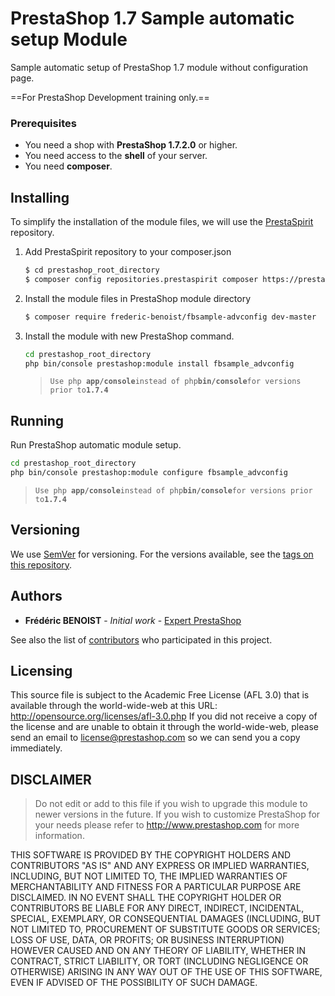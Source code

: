 # PrestaShop 1.7 Sample automatic setup Module

Sample automatic setup of PrestaShop 1.7 module without configuration page.

==For PrestaShop Development training only.==

### Prerequisites

- You need a shop with **PrestaShop 1.7.2.0** or higher.
- You need access to the **shell** of your server.
- You need **composer**.

## Installing

To simplify the installation of the module files, we will use the [PrestaSpirit](https://prestaspirit.org) repository.

1. Add PrestaSpirit repository to your composer.json 
    ```sh
    $ cd prestashop_root_directory
    $ composer config repositories.prestaspirit composer https://prestaspirit.org
    ```
2. Install the module files in PrestaShop module directory
    ```sh
    $ composer require frederic-benoist/fbsample-advconfig dev-master
    ```

3. Install the module with new PrestaShop command.

    ```sh
    cd prestashop_root_directory
    php bin/console prestashop:module install fbsample_advconfig
    ```
    >`Use php `**`app/console`**` instead of php `**`bin/console`**` for versions prior to `**`1.7.4`**

## Running 

Run PrestaShop automatic module setup.

```sh
cd prestashop_root_directory
php bin/console prestashop:module configure fbsample_advconfig
```

>`Use php `**`app/console`**` instead of php `**`bin/console`**` for versions prior to `**`1.7.4`**


## Versioning

We use [SemVer](http://semver.org/) for versioning. For the versions available, see the [tags on this repository](https://github.com/frederic-benoist/fbsample-advconfig/tags). 

## Authors

* **Frédéric BENOIST** - *Initial work* - [Expert PrestaShop](https://www.fbenoist.com)

See also the list of [contributors](https://github.com/frederic-benoist/fbsample-advconfig/Contributors) who participated in this project.

## Licensing

This source file is subject to the Academic Free License (AFL 3.0)
that is available through the world-wide-web at this URL:
http://opensource.org/licenses/afl-3.0.php
If you did not receive a copy of the license and are unable to
obtain it through the world-wide-web, please send an email
to license@prestashop.com so we can send you a copy immediately.

## DISCLAIMER
 
> Do not edit or add to this file if you wish to upgrade this module to newer versions in the future. If you wish to customize PrestaShop for your needs please refer to http://www.prestashop.com for more information.

THIS SOFTWARE IS PROVIDED BY THE COPYRIGHT HOLDERS AND CONTRIBUTORS "AS IS" AND ANY EXPRESS OR IMPLIED WARRANTIES, INCLUDING, BUT NOT LIMITED TO, THE IMPLIED WARRANTIES OF MERCHANTABILITY AND FITNESS FOR A PARTICULAR PURPOSE ARE DISCLAIMED. IN NO EVENT SHALL THE COPYRIGHT HOLDER OR CONTRIBUTORS BE LIABLE FOR ANY DIRECT, INDIRECT, INCIDENTAL, SPECIAL, EXEMPLARY, OR CONSEQUENTIAL DAMAGES (INCLUDING, BUT NOT LIMITED TO, PROCUREMENT OF SUBSTITUTE GOODS OR SERVICES; LOSS OF USE, DATA, OR PROFITS; OR BUSINESS INTERRUPTION) HOWEVER CAUSED AND ON ANY THEORY OF LIABILITY, WHETHER IN CONTRACT, STRICT LIABILITY, OR TORT (INCLUDING NEGLIGENCE OR OTHERWISE) ARISING IN ANY WAY OUT OF THE USE OF THIS SOFTWARE, EVEN IF ADVISED OF THE POSSIBILITY OF SUCH DAMAGE.
